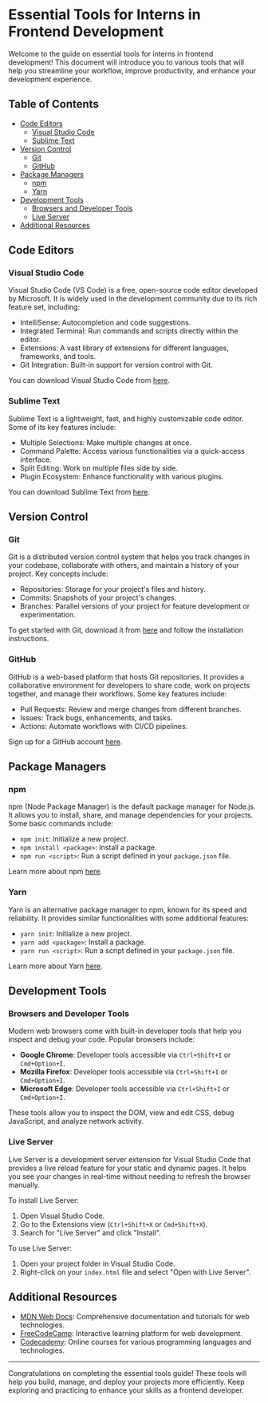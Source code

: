 # Essential Tools for Interns in Frontend Development

Welcome to the guide on essential tools for interns in frontend development! This document will introduce you to various tools that will help you streamline your workflow, improve productivity, and enhance your development experience.

## Table of Contents

- [Code Editors](#code-editors)
  - [Visual Studio Code](#visual-studio-code)
  - [Sublime Text](#sublime-text)
- [Version Control](#version-control)
  - [Git](#git)
  - [GitHub](#github)
- [Package Managers](#package-managers)
  - [npm](#npm)
  - [Yarn](#yarn)
- [Development Tools](#development-tools)
  - [Browsers and Developer Tools](#browsers-and-developer-tools)
  - [Live Server](#live-server)
- [Additional Resources](#additional-resources)

## Code Editors

### Visual Studio Code

Visual Studio Code (VS Code) is a free, open-source code editor developed by Microsoft. It is widely used in the development community due to its rich feature set, including:

- IntelliSense: Autocompletion and code suggestions.
- Integrated Terminal: Run commands and scripts directly within the editor.
- Extensions: A vast library of extensions for different languages, frameworks, and tools.
- Git Integration: Built-in support for version control with Git.

You can download Visual Studio Code from [here](https://code.visualstudio.com/).

### Sublime Text

Sublime Text is a lightweight, fast, and highly customizable code editor. Some of its key features include:

- Multiple Selections: Make multiple changes at once.
- Command Palette: Access various functionalities via a quick-access interface.
- Split Editing: Work on multiple files side by side.
- Plugin Ecosystem: Enhance functionality with various plugins.

You can download Sublime Text from [here](https://www.sublimetext.com/).

## Version Control

### Git

Git is a distributed version control system that helps you track changes in your codebase, collaborate with others, and maintain a history of your project. Key concepts include:

- Repositories: Storage for your project's files and history.
- Commits: Snapshots of your project's changes.
- Branches: Parallel versions of your project for feature development or experimentation.

To get started with Git, download it from [here](https://git-scm.com/) and follow the installation instructions.

### GitHub

GitHub is a web-based platform that hosts Git repositories. It provides a collaborative environment for developers to share code, work on projects together, and manage their workflows. Some key features include:

- Pull Requests: Review and merge changes from different branches.
- Issues: Track bugs, enhancements, and tasks.
- Actions: Automate workflows with CI/CD pipelines.

Sign up for a GitHub account [here](https://github.com/).

## Package Managers

### npm

npm (Node Package Manager) is the default package manager for Node.js. It allows you to install, share, and manage dependencies for your projects. Some basic commands include:

- `npm init`: Initialize a new project.
- `npm install <package>`: Install a package.
- `npm run <script>`: Run a script defined in your `package.json` file.

Learn more about npm [here](https://www.npmjs.com/).

### Yarn

Yarn is an alternative package manager to npm, known for its speed and reliability. It provides similar functionalities with some additional features:

- `yarn init`: Initialize a new project.
- `yarn add <package>`: Install a package.
- `yarn run <script>`: Run a script defined in your `package.json` file.

Learn more about Yarn [here](https://yarnpkg.com/).

## Development Tools

### Browsers and Developer Tools

Modern web browsers come with built-in developer tools that help you inspect and debug your code. Popular browsers include:

- **Google Chrome**: Developer tools accessible via `Ctrl+Shift+I` or `Cmd+Option+I`.
- **Mozilla Firefox**: Developer tools accessible via `Ctrl+Shift+I` or `Cmd+Option+I`.
- **Microsoft Edge**: Developer tools accessible via `Ctrl+Shift+I` or `Cmd+Option+I`.

These tools allow you to inspect the DOM, view and edit CSS, debug JavaScript, and analyze network activity.

### Live Server

Live Server is a development server extension for Visual Studio Code that provides a live reload feature for your static and dynamic pages. It helps you see your changes in real-time without needing to refresh the browser manually.

To install Live Server:

1. Open Visual Studio Code.
2. Go to the Extensions view (`Ctrl+Shift+X` or `Cmd+Shift+X`).
3. Search for "Live Server" and click "Install".

To use Live Server:

1. Open your project folder in Visual Studio Code.
2. Right-click on your `index.html` file and select "Open with Live Server".

## Additional Resources

- [MDN Web Docs](https://developer.mozilla.org/en-US/): Comprehensive documentation and tutorials for web technologies.
- [FreeCodeCamp](https://www.freecodecamp.org/): Interactive learning platform for web development.
- [Codecademy](https://www.codecademy.com/): Online courses for various programming languages and technologies.

---

Congratulations on completing the essential tools guide! These tools will help you build, manage, and deploy your projects more efficiently. Keep exploring and practicing to enhance your skills as a frontend developer.
